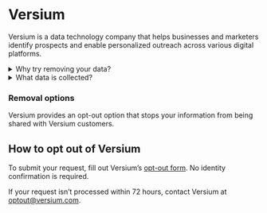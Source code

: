 # Versium

Versium is a data technology company that helps businesses and marketers identify prospects and enable personalized outreach across various digital platforms​.

<details>
<summary>Why try removing your data?</summary>
<p>Potential benefits include better control over how your data is shared and sold and preventing potential data misuse.</p>
</details>
<details>
<summary>What data is collected?</summary>
<p>Such data includes contact details, demographic information, online activities and interactions, purchasing behavior, and other details that help analyze audiences to enhance marketing campaigns.</p>
</details>  

### Removal options

Versium provides an opt-out option that stops your information from being shared with Versium customers.

## How to opt out of Versium

To submit your request, fill out Versium’s [opt-out form](https://versium.com/ccpa-opt-out). No identity confirmation is required.

If your request isn’t processed within 72 hours, contact Versium at optout@versium.com.